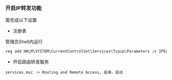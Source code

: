 ### 开启IP转发功能

需完成以下设置

* 注册表

管理员Shell内运行
```powershell
reg add HKLM\SYSTEM\CurrentControlSet\Services\Tcpip\Parameters /v IPEnableRouter /D 1 /f
```

* 开启路由转发服务
```
services.msc -> Routing and Remote Access, 启用，启动
```